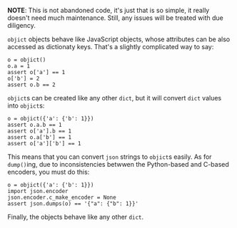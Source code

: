**NOTE**: This is not abandoned code, it's just that is so simple, it really
doesn't need much maintenance. Still, any issues will be treated with due
diligency.

`objict` objects behave like JavaScript objects, whose attributes can be also
accessed as dictionaty keys. That's a slightly complicated way to say:

    o = objict()
    o.a = 1
    assert o['a'] == 1
    o['b'] = 2
    assert o.b == 2

`objict`s can be created like any other `dict`, but it will convert `dict`
values into `objict`s:

    o = objict({'a': {'b': 1}})
    assert o.a.b == 1
    assert o['a'].b == 1
    assert o.a['b'] == 1
    assert o['a']['b'] == 1

This means that you can convert `json` strings to `objict`s easily. As for
`dump()`ing, due to inconsistencies betwwen the Python-based and C-based
encoders, you must do this:

    o = objict({'a': {'b': 1}})
    import json.encoder
    json.encoder.c_make_encoder = None
    assert json.dumps(o) == '{"a": {"b": 1}}'

Finally, the objects behave like any other `dict`.
